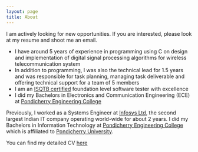 ```yaml
---
layout: page
title: About
---
```


<p class="message">
  I am actively looking for new opportunities. If you are interested, please look at my resume and shoot me an email.
</p>


* I have around 5 years of experience in programming using C on design and implementation of digital signal processing algorithms for wireless telecommunication system
* In addition to programming, I was also the technical lead for 1.5 years and was responsible for task planning, managing task deliverable and offering technical support for a team of 5 members
* I am an [ISQTB certified](http://www.istqb.org/) foundation level software tester with excellence
* I did my Bachelors in Electronics and Communication Engineering (ECE) at [Pondicherry Engineering College](http://www.pec.edu/)


Previously, I worked as a Systems Engineer at [Infosys Ltd](https://www.infosys.com/), the second largest Indian IT company operating world-wide for about 2 years. I did my Bachelors in Information Technology at [Pondicherry Engineering College](http://www.pec.edu/) which is affiliated to [Pondicherry University](http://www.pondiuni.edu.in/).

You can find my detailed CV [here](https://suryakrishnakumar.github.io/public/Surya_Krishnakumar.pdf)
